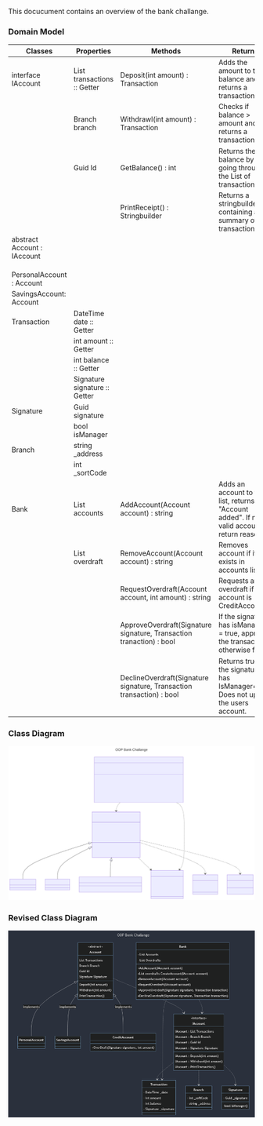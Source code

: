 
This docucument contains an overview of the bank challange.

### Domain Model
| Classes                     | Properties                               | Methods                                                               | Returns                                                                                    |
|-----------------------------|------------------------------------------|-----------------------------------------------------------------------|--------------------------------------------------------------------------------------------|
| interface IAccount          | List<Transaction> transactions :: Getter | Deposit(int amount) : Transaction                                     | Adds the amount to the balance and returns a transaction                                   |
|                             | Branch branch                            | Withdrawl(int amount) : Transaction                                   | Checks if balance > amount and returns a transaction.                                      |
|                             | Guid Id                                  | GetBalance() : int                                                    | Returns the balance by going through the List of transactions                              |
|                             |                                          | PrintReceipt() : Stringbuilder                                        | Returns a stringbuilder containing a summary of all transactions                           |
| abstract Account : IAccount |                                          |                                                                       |                                                                                            |
|                             |                                          |                                                                       |                                                                                            |
|                             |                                          |                                                                       |                                                                                            |
|                             |                                          |                                                                       |                                                                                            |
| PersonalAccount : Account   |                                          |                                                                       |                                                                                            |
| SavingsAccount: Account     |                                          |                                                                       |                                                                                            |
| Transaction                 | DateTime date :: Getter                  |                                                                       |                                                                                            |
|                             | int amount :: Getter                     |                                                                       |                                                                                            |
|                             | int balance :: Getter                    |                                                                       |                                                                                            |
|                             | Signature signature :: Getter            |                                                                       |                                                                                            |
| Signature                   | Guid signature                           |                                                                       |                                                                                            |
|                             | bool isManager                           |                                                                       |                                                                                            |
| Branch                      | string _address                          |                                                                       |                                                                                            |
|                             | int _sortCode                            |                                                                       |                                                                                            |
| Bank                        | List<Account> accounts                   | AddAccount(Account account) : string                                  | Adds an account to the list, returns "Account added". If not a valid account return reason |
|                             | List<Transaction> overdraft              | RemoveAccount(Account account) : string                               | Removes account if it exists in accounts list                                              |
|                             |                                          | RequestOverdraft(Account account, int amount) : string                | Requests an overdraft if account is CreditAccount                                          |
|                             |                                          | ApproveOverdraft(Signature signature, Transaction tranaction) : bool  | If the signature has isManager = true, approve the transaction, otherwise false.           |
|                             |                                          | DeclineOverdraft(Signature signature, Transaction transaction) : bool | Returns true if the signature has IsManager=true. Does not update the users account.       |

### Class Diagram

![Class Diagram](class-diagram.svg)

### Revised Class Diagram

![Class Diagram](class_digagram2.png)

